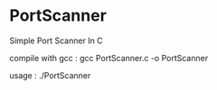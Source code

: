 # PortScanner
Simple Port Scanner In C


compile with gcc : gcc PortScanner.c -o PortScanner


usage : ./PortScanner
